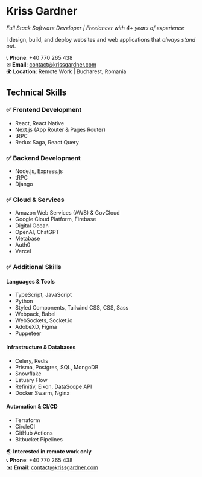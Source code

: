 # Kriss Gardner

*Full Stack Software Developer | Freelancer with 4+ years of experience*  

I design, build, and deploy websites and web applications that *always stand out*.  

📞 **Phone**: +40 770 265 438  
✉ **Email**: [contact@krissgardner.com](mailto:contact@krissgardner.com)  
🌍 **Location**: Remote Work | Bucharest, Romania  

## **Technical Skills**

### ✅ **Frontend Development**
- React, React Native  
- Next.js (App Router & Pages Router)
- tRPC  
- Redux Saga, React Query

### ✅ **Backend Development**
- Node.js, Express.js
- tRPC
- Django

### ✅ **Cloud & Services**
- Amazon Web Services (AWS) & GovCloud
- Google Cloud Platform, Firebase
- Digital Ocean  
- OpenAI, ChatGPT
- Metabase
- Auth0  
- Vercel

### ✅ Additional Skills
#### Languages & Tools
- TypeScript, JavaScript
- Python
- Styled Components, Tailwind CSS, CSS, Sass
- Webpack, Babel  
- WebSockets, Socket.io
- AdobeXD, Figma
- Puppeteer
 
#### Infrastructure & Databases
- Celery, Redis
- Prisma, Postgres, SQL, MongoDB
- Snowflake
- Estuary Flow
- Refinitiv, Eikon, DataScope API
- Docker Swarm, Nginx

#### Automation & CI/CD
- Terraform
- CircleCI  
- GitHub Actions  
- Bitbucket Pipelines  

🌏 **Interested in remote work only**  
📞 **Phone**: +40 770 265 438  
✉️ **Email**: [contact@krissgardner.com](mailto:contact@krissgardner.com)
